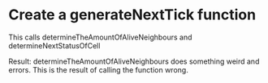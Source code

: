 # Create a generateNextTick function
This calls determineTheAmountOfAliveNeighbours and determineNextStatusOfCell

Result: determineTheAmountOfAliveNeighbours does something weird and errors.
This is the result of calling the function wrong.